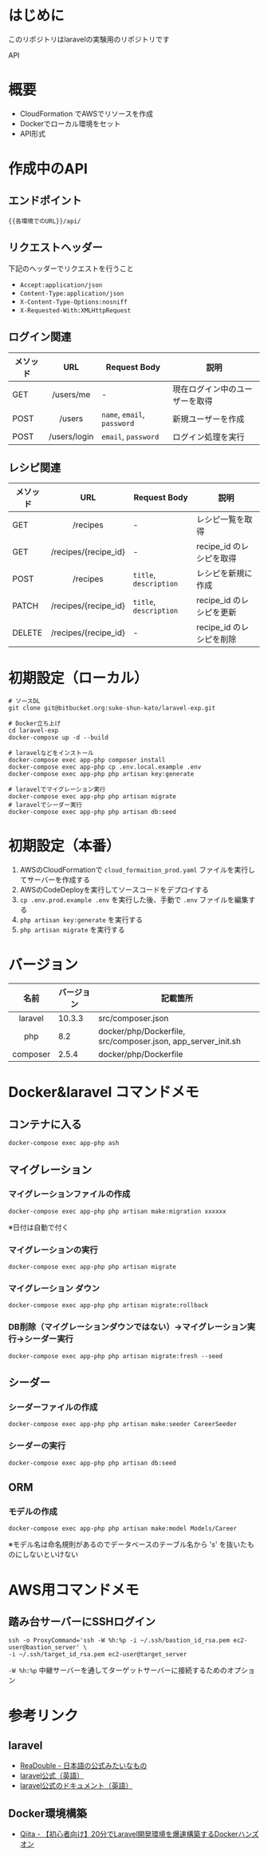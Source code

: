 # はじめに

このリポジトリはlaravelの実験用のリポジトリです

API

# 概要

- CloudFormation でAWSでリソースを作成
- Dockerでローカル環境をセット
- API形式

# 作成中のAPI

## エンドポイント

`{{各環境でのURL}}/api/`

## リクエストヘッダー

下記のヘッダーでリクエストを行うこと

- `Accept:application/json`
- `Content-Type:application/json`
- `X-Content-Type-Options:nosniff`
- `X-Requested-With:XMLHttpRequest`


## ログイン関連
| メソッド |     URL      | Request Body                | 説明              | 
|------|:------------:|-----------------------------|-----------------|
| GET  |  /users/me   | -                           | 現在ログイン中のユーザーを取得 |
| POST |    /users    | `name`, `email`, `password` | 新規ユーザーを作成       |
| POST | /users/login | `email`, `password`         | ログイン処理を実行       |

## レシピ関連

| メソッド   |         URL          | Request Body           | 説明                |
|--------|:--------------------:|------------------------|-------------------|
| GET    |       /recipes       | -                      | レシピ一覧を取得          |
| GET    | /recipes/{recipe_id} | -                      | recipe_id のレシピを取得 |
| POST   |       /recipes       | `title`, `description` | レシピを新規に作成         |
| PATCH  | /recipes/{recipe_id} | `title`, `description` | recipe_id のレシピを更新            |
| DELETE | /recipes/{recipe_id} | -                      | recipe_id のレシピを削除            |

# 初期設定（ローカル）

```shell
# ソースDL
git clone git@bitbucket.org:suke-shun-kato/laravel-exp.git

# Docker立ち上げ
cd laravel-exp
docker-compose up -d --build

# laravelなどをインストール
docker-compose exec app-php composer install
docker-compose exec app-php cp .env.local.example .env
docker-compose exec app-php php artisan key:generate

# laravelでマイグレーション実行
docker-compose exec app-php php artisan migrate
# laravelでシーダー実行
docker-compose exec app-php php artisan db:seed
```

# 初期設定（本番）

1. AWSのCloudFormationで `cloud_formaition_prod.yaml` ファイルを実行してサーバーを作成する
1. AWSのCodeDeployを実行してソースコードをデプロイする
1. `cp .env.prod.example .env` を実行した後、手動で `.env` ファイルを編集する
1. `php artisan key:generate` を実行する
2. `php artisan migrate` を実行する

# バージョン

|     名前     | バージョン  | 記載箇所                                                         |
|:----------:|--------|--------------------------------------------------------------|
|  laravel   | 10.3.3 | src/composer.json                                            |
|    php     | 8.2    | docker/php/Dockerfile, src/composer.json, app_server_init.sh |
|  composer  | 2.5.4  | docker/php/Dockerfile                                        |


# Docker&laravel コマンドメモ
## コンテナに入る

```shell
docker-compose exec app-php ash
```


## マイグレーション

### マイグレーションファイルの作成

```shell
docker-compose exec app-php php artisan make:migration xxxxxx
```

※日付は自動で付く

### マイグレーションの実行

```shell
docker-compose exec app-php php artisan migrate
```

### マイグレーション ダウン

```shell
docker-compose exec app-php php artisan migrate:rollback
```

### DB削除（マイグレーションダウンではない）→マイグレーション実行→シーダー実行

```shell
docker-compose exec app-php php artisan migrate:fresh --seed
```

## シーダー

### シーダーファイルの作成

```shell
docker-compose exec app-php php artisan make:seeder CareerSeeder
```

### シーダーの実行

```shell
docker-compose exec app-php php artisan db:seed
```

## ORM

### モデルの作成

```shell
docker-compose exec app-php php artisan make:model Models/Career
```

※モデル名は命名規則があるのでデータベースのテーブル名から 's' を抜いたものにしないといけない


# AWS用コマンドメモ

## 踏み台サーバーにSSHログイン

```shell
ssh -o ProxyCommand='ssh -W %h:%p -i ~/.ssh/bastion_id_rsa.pem ec2-user@bastion_server' \
-i ~/.ssh/target_id_rsa.pem ec2-user@target_server
```

`-W %h:%p` 中継サーバーを通してターゲットサーバーに接続するためのオプション

# 参考リンク

## laravel

- [ReaDouble - 日本語の公式みたいなもの](https://readouble.com/)
- [laravel公式（英語）](https://laravel.com/)
- [laravel公式のドキュメント（英語）](https://laravel.com/docs/10.x)

## Docker環境構築

- [Qiita - 【初心者向け】20分でLaravel開発環境を爆速構築するDockerハンズオン](https://qiita.com/ucan-lab/items/56c9dc3cf2e6762672f4)
